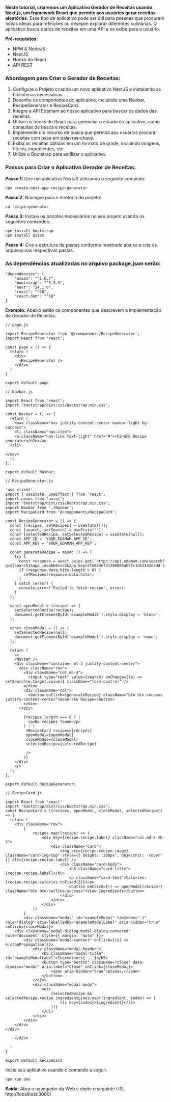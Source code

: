 **Neste tutorial, criaremos um Aplicativo Gerador de Receitas usando Next.js, um framework React que permite aos usuários gerar receitas aleatórias.** Esse tipo de aplicativo pode ser útil para pessoas que procuram novas ideias para refeições ou desejam explorar diferentes culinárias. O aplicativo busca dados de receitas em uma API e os exibe para o usuário.

**Pré-requisitos:**
- NPM & NodeJS
- NextJS
- Hooks do React
- API REST

### **Abordagem para Criar o Gerador de Receitas:**
1. Configure o Projeto criando um novo aplicativo NextJS e instalando as bibliotecas necessárias.
2. Desenhe os componentes do aplicativo, incluindo uma Navbar, RecipeGenerator e RecipeCard.
3. Integre a API Edamam ao nosso aplicativo para buscar os dados das receitas.
4. Utilize os hooks do React para gerenciar o estado do aplicativo, como consultas de busca e receitas.
5. Implemente um recurso de busca que permita aos usuários procurar receitas com base em palavras-chave.
6. Exiba as receitas obtidas em um formato de grade, incluindo imagens, títulos, ingredientes, etc.
7. Utilize o Bootstrap para estilizar o aplicativo.

### **Passos para Criar o Aplicativo Gerador de Receitas:**

**Passo 1:** Crie um aplicativo NextJS utilizando o seguinte comando:

```
npx create-next-app recipe-generator
```

**Passo 2:** Navegue para o diretório do projeto:

```
cd recipe-generator
```

**Passo 3:** Instale os pacotes necessários no seu projeto usando os seguintes comandos:

```
npm install bootstrap
npm install axios
```

**Passo 4:** Crie a estrutura de pastas conforme mostrado abaixo e crie os arquivos nas respectivas pastas.

### **As dependências atualizadas no arquivo package.json serão:**

```
"dependencies": {
    "axios": "^1.6.7",
    "bootstrap": "^5.3.3",
    "next": "14.1.0",
    "react": "^18",
    "react-dom": "^18"
}
```

**Exemplo:** Abaixo estão os componentes que descrevem a implementação do Gerador de Receitas.

```
// page.js

import RecipeGenerator from '@/components/RecipeGenerator';
import React from 'react';

const page = () => {
  return (
    <div>
      <RecipeGenerator />
    </div>
  )
}

export default page
```

```
// Navbar.js

import React from 'react';
import 'bootstrap/dist/css/bootstrap.min.css';

const Navbar = () => {
  return (
    <nav className="nav justify-content-center navbar-light bg-success">
    <li className="nav-item">
    <a className="nav-link text-light" href="#"><h2>GFG Recipe generator</h2></a>
  </li>

</nav>
  );
};

export default Navbar;
```

```
// RecipeGenerator.js

'use client'
import { useState, useEffect } from 'react';
import axios from 'axios';
import 'bootstrap/dist/css/bootstrap.min.css';
import Navbar from './Navbar';
import RecipeCard from '@/components/RecipeCard';

const RecipeGenerator = () => {
  const [recipes, setRecipes] = useState([]);
  const [search, setSearch] = useState('');
  const [selectedRecipe, setSelectedRecipe] = useState(null);
  const APP_ID = 'YOUR_EDAMAM_APP_ID';
  const APP_KEY = 'YOUR_EDAMAM_APP_KEY';

  const generateRecipe = async () => {
    try {
      const response = await axios.get(`https://api.edamam.com/search?q=${search}&app_id=bbb0cce2&app_key=2fe683efd1286808ab9fc1d52132e3dd`);
      if (response.data.hits.length > 0) {
        setRecipes(response.data.hits);
      }
    } catch (error) {
      console.error('Failed to fetch recipe', error);
    }
  };

  const openModal = (recipe) => {
    setSelectedRecipe(recipe);
    document.getElementById('exampleModal').style.display = 'block';
  };

  const closeModal = () => {
    setSelectedRecipe(null);
    document.getElementById('exampleModal').style.display = 'none';
  };

  return (
    <>
    <Navbar />
    <div className="container mt-3 justify-content-center">
      <div className="row">
        <div className="col mb-4">
          <input type="text" value={search} onChange={(e) => setSearch(e.target.value)} className="form-control" />
        </div>
        <div className="col">
          <button onClick={generateRecipe} className="btn btn-success justify-content-center">Generate Recipe</button>
        </div>
      </div>
      
        {recipes.length === 0 ? (
          <p>No recipes found</p>
        ) : (
         <RecipeCard recipes={recipes}
         openModal={openModal}
         closeModal={closeModal}
         selectedRecipe={selectedRecipe}
         
         />
        )}
    </div>
    </>
  );
};

export default RecipeGenerator;
```

```
// RecipeCard.js

import React from 'react'
import 'bootstrap/dist/css/bootstrap.min.css';
const RecipeCard = ({recipes, openModal, closeModal, selectedRecipe}) => {
  return (
    <div className="row">
        {
            recipes.map((recipe) => (
                <div key={recipe.recipe.label} className="col-md-3 mb-3">
                    <div className="card">
                        <img src={recipe.recipe.image} className="card-img-top" style={{ height: '200px', objectFit: 'cover' }} alt={recipe.recipe.label} />
                        <div className="card-body">
                            <h5 className="card-title">{recipe.recipe.label}</h5>
                            <p className="card-text">Calories: {recipe.recipe.calories.toFixed(2)}</p>
                            <button onClick={() => openModal(recipe)} className="btn btn-outline-success">View Ingredients</button>
                        </div>
                    </div>
                </div>
            ))
        }
        <div className="modal" id="exampleModal" tabIndex="-1" role="dialog" aria-labelledby="exampleModalLabel" aria-hidden="true" onClick={closeModal}>
    <div className="modal-dialog modal-dialog-centered" role="document" style={{ margin: "auto" }}>
        <div className="modal-content" onClick={(e) => e.stopPropagation()}>
            <div className="modal-header">
                <h5 className="modal-title" id="exampleModalLabel">Ingredients{'  '}</h5>
                <button type="button" className="close" data-dismiss="modal" aria-label="Close" onClick={closeModal}>
                    <span aria-hidden="true">&times;</span>
                </button>
            </div>
            <div className="modal-body">
                <ul>
                    {selectedRecipe && selectedRecipe.recipe.ingredientLines.map((ingredient, index) => (
                        <li key={index}>{ingredient}</li>
                    ))}
                </ul>
            </div>
        </div>
    </div>
</div>

    </div>
    
  )
}

export default RecipeCard
```

Inicie seu aplicativo usando o comando a seguir.

```
npm run dev
```

**Saída:** Abra o navegador da Web e digite o seguinte URL http://localhost:3000/



